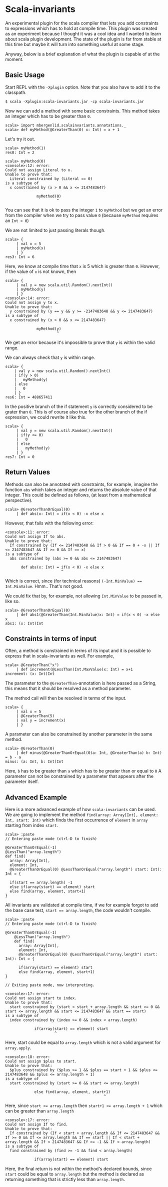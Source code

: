 Scala-invariants
=================

An experimental plugin for the scala compiler that lets you add constraints to expressions
which has to hold at compile time. This plugin was created as an experiment because I thought
it was a cool idea and I wanted to learn about scala plugin development. The state of the plugin is 
far from stable at this time but maybe it will turn into something useful at some stage.

Anyway, below is a brief explanation of what the plugin is capable of at the moment.

Basic Usage
-----------

Start REPL with the `-Xplugin` option. Note that you also have to add it to the classpath.

    $ scala -Xplugin:scala-invariants.jar -cp scala-invariants.jar

Now we can add a method with some basic constraints. This method takes an integer which has to be
greater than `0`.

    scala> import mbergenlid.scalainvariants.annotations._
    scala> def myMethod(@GreaterThan(0) x: Int) = x + 1

Let's try it out.

    scala> myMethod(1)
    res0: Int = 2
    
    scala> myMethod(0)
    <console>:12: error: 
    Could not assign Literal to x.
    Unable to prove that:
      Literal constrained by (Literal == 0)
    is a subtype of
      x constrained by (x > 0 && x <= 2147483647)
          
                  myMethod(0)
                           ^
                           
You can see that it is ok to pass the integer `1` to `myMethod` but we get an error from the compiler
when we try to pass value `0` (because `myMethod` requires an `Int > 0`)

We are not limited to just passing literals though.

    scala> {
         | val x = 5
         | myMethod(x)
         | }
    res3: Int = 6

Here, we know at compile time that `x` is 5 which is greater than `0`. 
However, if the value of `x` is not known, then

    scala> {
         | val y = new scala.util.Random().nextInt()
         | myMethod(y)
         | }
    <console>:14: error: 
    Could not assign y to x.
    Unable to prove that:
      y constrained by (y == y && y >= -2147483648 && y <= 2147483647)
    is a subtype of
      x constrained by (x > 0 && x <= 2147483647)
          
                  myMethod(y)
                           ^
We get an error because it's impossible to prove that `y` is within the valid range.

We can always check that `y` is within range.

    scala> {
        | val y = new scala.util.Random().nextInt()
        | if(y > 0)
        |   myMethod(y)
        | else 
        |   0
        | }
    res6: Int = 488657411

In the positive branch of the if statement `y` is correctly considered to be grater than `0`.
This is of course also true for the other branch of the if expression, we could rewrite it like this.

    scala> {
         | val y = new scala.util.Random().nextInt()
         | if(y <= 0)
         |   0
         | else
         |   myMethod(y)
         | }
    res7: Int = 0

Return Values
--------------

Methods can also be annotated with constraints, for example, imagine the function `abs` which takes an integer
and returns the absolute value of that integer. This could be defined as follows, (at least from a mathematical
perspective).


    scala> @GreaterThanOrEqual(0)
         | def abs(x: Int) = if(x < 0) -x else x

However, that fails with the following error:

    <console>:11: error: 
    Could not assign If to abs.
    Unable to prove that:
      If constrained by (If <= 2147483648 && If > 0 && If == 0 + -x || If <= 2147483647 && If >= 0 && If == x)
    is a subtype of
      abs constrained by (abs >= 0 && abs <= 2147483647)
          
           def abs(x: Int) = if(x < 0) -x else x
                             ^

Which is correct, since (for technical reasons) `(-Int.MinValue) == Int.MinValue`. Hmm.. 
That's not good.

We could fix that by, for example, not allowing `Int.MinValue` to be passed in, like so.
   
    scala> @GreaterThanOrEqual(0)
         | def abs1(@GreaterThan(Int.MinValue)x: Int) = if(x < 0) -x else x
    abs1: (x: Int)Int


Constraints in terms of input
------------------------------

Often, a method is constrained in terms of its input and it is possible to express that in
scala-invariants as well. For example, 

    scala> @GreaterThan("x")
         | def increment(@LessThan(Int.MaxValue)x: Int) = x+1
    increment: (x: Int)Int

The parameter to the `@GreaterThan`-annotation is here passed as a String, this means that it should be
resolved as a method parameter.

The method call will then be resolved in terms of the input. 

    scala> {
         | val x = 5
         | @GreaterThan(5)
         | val y = increment(x)
         | }


A parameter can also be constrained by another parameter in the same method.

    scala> @GreaterThan(0)
         | def minus(@GreaterThanOrEqual(0)a: Int, @GreaterThan(a) b: Int) = b - a
    minus: (a: Int, b: Int)Int

Here, `b` has to be greater than `a` which has to be greater than or equal to `0`
A parameter can not be constrained by a parameter that appears after the parameter itself.


Advanced Example
---------------------

Here is a more advanced example of how `scala-invariants` can be used. We are going to implement the method
`find(array: Array[Int], element: Int, start: Int)` which finds the first occurrence of `element` in `array`
starting from index `start`.

    scala> :paste
    // Entering paste mode (ctrl-D to finish)
    
    @GreaterThanOrEqual(-1)
    @LessThan("array.length")
    def find(
      array: Array[Int],
      element: Int,
      @GreaterThanOrEqual(0) @LessThanOrEqual("array.length") start: Int): Int = {

      if(start == array.length) -1
      else if(array(start) == element) start
      else find(array, element, start+1)
    }

All invariants are validated at compile time, if we for example forgot to add the base case test, 
`start == array.length`, the code wouldn't compile.


    scala> :paste
    // Entering paste mode (ctrl-D to finish)
    
    @GreaterThanOrEqual(-1)
        @LessThan("array.length")
        def find(
          array: Array[Int],
          element: Int,
          @GreaterThanOrEqual(0) @LessThanOrEqual("array.length") start: Int): Int = {
     
          if(array(start) == element) start
          else find(array, element, start+1)
    }
    
    // Exiting paste mode, now interpreting.
    
    <console>:17: error: 
    Could not assign start to index.
    Unable to prove that:
      start constrained by (start < start + array.length && start >= 0 && start <= array.length && start <= 2147483647 && start == start)
    is a subtype of
      index constrained by (index >= 0 && index < array.length)
          
                 if(array(start) == element) start
                          ^
Here, start could be equal to `array.length` which is not a valid argument for `array.apply`.

    <console>:18: error: 
    Could not assign $plus to start.
    Unable to prove that:
      $plus constrained by ($plus >= 1 && $plus == start + 1 && $plus <= 2147483648 && $plus <= array.length + 1)
    is a subtype of
      start constrained by (start >= 0 && start <= array.length)
          
                 else find(array, element, start+1)
                                                ^
Here, since `start <= array.length` then `start+1 <= array.length + 1` which can be greater than `array.length`  

    <console>:17: error: 
    Could not assign If to find.
    Unable to prove that:
      If constrained by (If < start + array.length && If <= 2147483647 && If >= 0 && If <= array.length && If == start || If < start + array.length && If < 2147483647 && If >= -1 && If < array.length)
    is a subtype of
      find constrained by (find >= -1 && find < array.length)
          
                 if(array(start) == element) start

Here, the final return is not within the method's declared bounds, since `start` could be equal to 
`array.length` but the method is declared as returning something that is strictly less than `array.length`.


